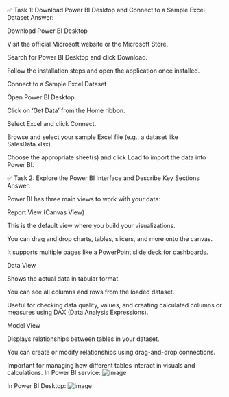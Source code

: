 
✅ Task 1: Download Power BI Desktop and Connect to a Sample Excel Dataset
Answer:

Download Power BI Desktop

Visit the official Microsoft website or the Microsoft Store.

Search for Power BI Desktop and click Download.

Follow the installation steps and open the application once installed.

Connect to a Sample Excel Dataset

Open Power BI Desktop.

Click on ‘Get Data’ from the Home ribbon.

Select Excel and click Connect.

Browse and select your sample Excel file (e.g., a dataset like SalesData.xlsx).

Choose the appropriate sheet(s) and click Load to import the data into Power BI.

✅ Task 2: Explore the Power BI Interface and Describe Key Sections
Answer:

Power BI has three main views to work with your data:

Report View (Canvas View)

This is the default view where you build your visualizations.

You can drag and drop charts, tables, slicers, and more onto the canvas.

It supports multiple pages like a PowerPoint slide deck for dashboards.

Data View

Shows the actual data in tabular format.

You can see all columns and rows from the loaded dataset.

Useful for checking data quality, values, and creating calculated columns or measures using DAX (Data Analysis Expressions).

Model View

Displays relationships between tables in your dataset.

You can create or modify relationships using drag-and-drop connections.

Important for managing how different tables interact in visuals and calculations.
In Power BI service:
![image](https://github.com/user-attachments/assets/3c7be4e3-329e-4be9-ad8a-1549018374c2)

In Power BI Desktop:
![image](https://github.com/user-attachments/assets/c2a19d60-f5ad-4df7-b638-02c5af1eced1)

